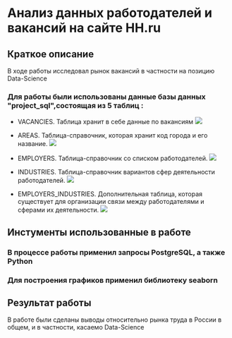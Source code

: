 # Анализ данных работодателей и вакансий на сайте HH.ru
 
## Краткое описание
 В ходе работы исследовал рынок вакансий в частности на позицию Data-Science 
 ### Для работы были использованы данные базы данных "project_sql",состоящая из 5 таблиц :
 * VACANCIES. Таблица хранит в себе данные по вакансиям
![](https://lms-cdn.skillfactory.ru/assets/courseware/v1/837cf6ff79f483e387a16c993634f3e4/asset-v1:SkillFactory+DST-3.0+28FEB2021+type@asset+block/SQL_pj2_2_2.png)

 * AREAS. Таблица-справочник, которая хранит код города и его название.
![](https://lms-cdn.skillfactory.ru/assets/courseware/v1/682c2306f3d46a25915a89d4ec7e16ed/asset-v1:SkillFactory+DST-3.0+28FEB2021+type@asset+block/SQL_pj2_2_3.png)

* EMPLOYERS. Таблица-справочник со списком работодателей.
![](https://lms-cdn.skillfactory.ru/assets/courseware/v1/d2a26db623c75572c71923b57241e038/asset-v1:SkillFactory+DST-3.0+28FEB2021+type@asset+block/SQL_pj2_2_4.png)

* INDUSTRIES. Таблица-справочник вариантов сфер деятельности работодателей.
![](https://lms-cdn.skillfactory.ru/assets/courseware/v1/2c76bca09937a1a05a9e66d51008e298/asset-v1:SkillFactory+DST-3.0+28FEB2021+type@asset+block/SQL_pj2_2_5.png)

* EMPLOYERS_INDUSTRIES. Дополнительная таблица, которая существует для организации связи между работодателями и сферами их деятельности.
![](https://lms-cdn.skillfactory.ru/assets/courseware/v1/16ff3df0bb0ddecd922562f3c4bdd32c/asset-v1:SkillFactory+DST-3.0+28FEB2021+type@asset+block/SQL_pj2_2_6.png)

## Инстументы использованные в работе

### В процессе работы применил запросы PostgreSQL, а также Python
### Для построения графиков применил библиотеку seaborn


## Результат работы

В работе были сделаны выводы относительно рынка труда в России в общем, и в частности, касаемо Data-Science 
